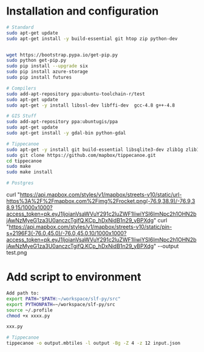 # Installation and configuration
```bash
# Standard
sudo apt-get update
sudo apt-get install -y build-essential git htop zip python-dev


wget https://bootstrap.pypa.io/get-pip.py
sudo python get-pip.py
sudo pip install --upgrade six
sudo pip install azure-storage
sudo pip install futures

# Compilers
sudo add-apt-repository ppa:ubuntu-toolchain-r/test
sudo apt-get update
sudo apt-get -y install libssl-dev libffi-dev  gcc-4.8 g++-4.8

# GIS Stuff
sudo add-apt-repository ppa:ubuntugis/ppa
sudo apt-get update
sudo apt-get install -y gdal-bin python-gdal

# Tippecanoe
sudo apt-get -y install git build-essential libsqlite3-dev zlib1g zlib1g-dev
sudo git clone https://github.com/mapbox/tippecanoe.git
cd tippecanoe
sudo make
sudo make install

# Postgres 

```
curl "https://api.mapbox.com/styles/v1/mapbox/streets-v10/static/url-https%3A%2F%2Fmapbox.com%2Fimg%2Frocket.png(-76.9,38.9)/-76.9,38.9,15/1000x1000?access_token=pk.eyJ1IjoianVsaWVuY291c2luZWF1IiwiYSI6ImNpc2h1OHN2bjAwNzMyeG1za3U0anczcTgifQ.KCp_hDxNidB1n29_yBPXdg"
curl "https://api.mapbox.com/styles/v1/mapbox/streets-v10/static/pin-s+2196F3(-76.0,45.0)/-76.0,45.0,10/1000x1000?access_token=pk.eyJ1IjoianVsaWVuY291c2luZWF1IiwiYSI6ImNpc2h1OHN2bjAwNzMyeG1za3U0anczcTgifQ.KCp_hDxNidB1n29_yBPXdg" --output test.png
# Add script to environment
```bash
Add path to: 
export PATH="$PATH:~/workspace/slf-py/src"
export PYTHONPATH=~/workspace/slf-py/src
source ~/.profile
chmod +x xxxx.py 

xxx.py

# Tippecanoe
tippecanoe -o output.mbtiles -l output -Bg -Z 4 -z 12 input.json

